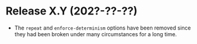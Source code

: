 # Release X.Y (202?-??-??)

* The `repeat` and `enforce-determinism` options have been removed
  since they had been broken under many circumstances for a long time.
